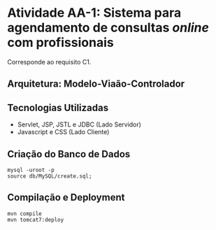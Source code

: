 # Atividade AA-1: Sistema para agendamento de consultas *online* com profissionais
Corresponde ao requisito C1.

## Arquitetura: Modelo-Viaão-Controlador

## Tecnologias Utilizadas
* Servlet, JSP, JSTL e JDBC (Lado Servidor)
* Javascript e CSS (Lado Cliente)

## Criação do Banco de Dados
```
mysql -uroot -p
source db/MySQL/create.sql;
```

## Compilação e Deployment
```
mvn compile
mvn tomcat7:deploy
```
